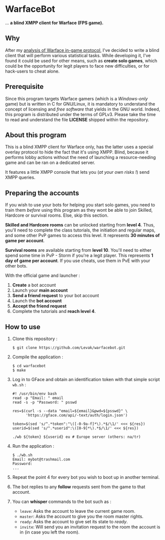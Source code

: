 # WarfaceBot
... **a blind XMPP client for Warface (FPS game).**

## Why

After my [analysis of Warface in-game protocol][1], I've decided to write a
blind client that will perform various statistical tasks. While developing it,
I've found it could be used for other means, such as **create solo games**,
which could be the opportunity for legit players to face new difficulties, or
for hack-users to cheat alone.

[1]: wf.comuv.com

## Prerequisite

Since this program targets Warface gamers (which is a _Windows-only_ game) but
is written in C for GNU/Linux, it is mandatory to understand the concept of
licensing and _free software_ that yields in the GNU world. Indeed, this
program is distributed under the terms of GPLv3. Please take the time to read
and understand the file **LICENSE** shipped within the repository.

## About this program

This is a blind XMPP client for Warface only, has the latter uses a special
overlay protocol to hide the fact that it's using XMPP. Blind, because it
performs lobby actions without the need of launching a resource-needing game
and can be ran on a dedicated server.

It features a little XMPP console that lets you (_at your own risks !_) send
XMPP queries.

## Preparing the accounts

If you wish to use your bots for helping you start solo games, you need to
train them *before* using this program as they wont be able to join Skilled,
Hardcore or survival rooms. Else, skip this section.

**Skilled and Hardcore rooms** can be unlocked starting from **level
  4**. Thus, you'll need to complete the class tutorials, the initiation and
  regular maps, and some other PvP games to access this level. It represents
  **30 minutes of game per account**.

**Survival rooms** are available starting from **level 10**. You'll need to
  either spend some time in PvP - Storm if you're a legit player. This
  represents **1 day of game per account**. If you use cheats, use them in PvE
  with your other bots.

With the official game and launcher :

1. **Create** a bot account
2. Launch your **main account**
3. **Send a friend request** to your bot account
4. Launch the **bot account**
5. **Accept the friend request**
6. Complete the tutorials and **reach level 4**.

## How to use

1. Clone this repository :
   ```
   $ git clone https://github.com/Levak/warfacebot.git
   ```

2. Compile the application :
   ```
   $ cd warfacebot
   $ make
   ```

3. Log in to GFace and obtain an identification token with that simple script
`wb.sh` :
   ```
   #! /usr/bin/env bash
   read -p "Email: " email
   read -s -p "Password: " psswd

   res=$(curl -s --data "email=${email}&pwd=${psswd}" \
         'https://gface.com/api/-text/auth/login.json')

   token=$(sed 's/^.*token":"\([-0-9a-f]*\).*$/\1/' <<< ${res})
   userid=$(sed 's/^.*userid":\([0-9]*\).*$/\1/' <<< ${res})

   ./wb ${token} ${userid} eu # Europe server (others: na/tr)
   ```

4. Run the application :
   ```
   $ ./wb.sh
   Email: mybot@trashmail.com
   Password: 
   ...
   ```

5. Repeat the point 4 for every bot you wish to boot up in another terminal.

6. The bot replies to any **follow** requests sent from the game to that
account.

7. You can **whisper** commands to the bot such as :
   - `leave`: Asks the account to leave the current game room.
   - `master`: Asks the account to give you the room master rights.
   - `ready`: Asks the account to give set its state to *ready*.
   - `invite`: Will send you an invitation request to the room the account is
   in (in case you left the room).

